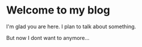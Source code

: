 # Welcome to my blog

I'm glad you are here. I plan to talk about something. 

But now I dont want to anymore...
